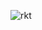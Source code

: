 ![rkt](https://cloud.githubusercontent.com/assets/8342133/7533759/e3903c5a-f591-11e4-9bcc-cc53112a3890.png)
